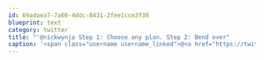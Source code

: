 ```yaml
---
id: 69adaea7-7a60-4ddc-8431-2fee1cce3f38
blueprint: text
category: twitter
title: "'@nickwynja Step 1: Choose any plan. Step 2: Bend over"
caption: '<span class="username username_linked">@<a href="https://twitter.com/nickwynja" title="Nick Wynja">nickwynja</a></span> Step 1: Choose any plan. Step 2: Bend over'
---
```

